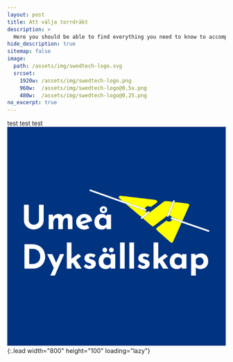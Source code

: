 ```yaml
---
layout: post
title: Att välja torrdräkt
description: >
  Here you should be able to find everything you need to know to accomplish the most common tasks when blogging with Hydejack.
hide_description: true
sitemap: false
image:
  path: /assets/img/swedtech-logo.svg
  srcset:
    1920w: /assets/img/swedtech-logo.png
    960w:  /assets/img/swedtech-logo@0,5x.png
    480w:  /assets/img/swedtech-logo@0,25.png
no_excerpt: true
---
```


test test test
![Full-width image](/assets/img/FB-logga.png){:.lead width="800" height="100" loading="lazy"}
